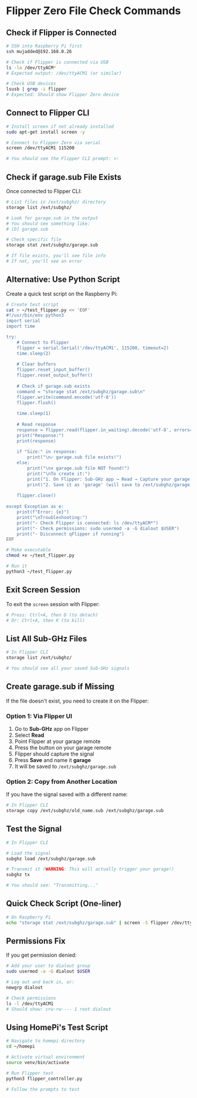 # Flipper Zero File Check Commands

## Check if Flipper is Connected

```bash
# SSH into Raspberry Pi first
ssh mujadded@192.168.0.26

# Check if Flipper is connected via USB
ls -la /dev/ttyACM*
# Expected output: /dev/ttyACM1 (or similar)

# Check USB devices
lsusb | grep -i flipper
# Expected: Should show Flipper Zero device
```

## Connect to Flipper CLI

```bash
# Install screen if not already installed
sudo apt-get install screen -y

# Connect to Flipper Zero via serial
screen /dev/ttyACM1 115200

# You should see the Flipper CLI prompt: >:
```

## Check if garage.sub File Exists

Once connected to Flipper CLI:

```bash
# List files in /ext/subghz/ directory
storage list /ext/subghz/

# Look for garage.sub in the output
# You should see something like:
# [D] garage.sub

# Check specific file
storage stat /ext/subghz/garage.sub

# If file exists, you'll see file info
# If not, you'll see an error
```

## Alternative: Use Python Script

Create a quick test script on the Raspberry Pi:

```bash
# Create test script
cat > ~/test_flipper.py << 'EOF'
#!/usr/bin/env python3
import serial
import time

try:
    # Connect to Flipper
    flipper = serial.Serial('/dev/ttyACM1', 115200, timeout=2)
    time.sleep(2)
    
    # Clear buffers
    flipper.reset_input_buffer()
    flipper.reset_output_buffer()
    
    # Check if garage.sub exists
    command = "storage stat /ext/subghz/garage.sub\n"
    flipper.write(command.encode('utf-8'))
    flipper.flush()
    
    time.sleep(1)
    
    # Read response
    response = flipper.read(flipper.in_waiting).decode('utf-8', errors='ignore')
    print("Response:")
    print(response)
    
    if "Size:" in response:
        print("\n✓ garage.sub file exists!")
    else:
        print("\n✗ garage.sub file NOT found!")
        print("\nTo create it:")
        print("1. On Flipper: Sub-GHz app → Read → Capture your garage signal")
        print("2. Save it as 'garage' (will save to /ext/subghz/garage.sub)")
    
    flipper.close()
    
except Exception as e:
    print(f"Error: {e}")
    print("\nTroubleshooting:")
    print("- Check Flipper is connected: ls /dev/ttyACM*")
    print("- Check permissions: sudo usermod -a -G dialout $USER")
    print("- Disconnect qFlipper if running")
EOF

# Make executable
chmod +x ~/test_flipper.py

# Run it
python3 ~/test_flipper.py
```

## Exit Screen Session

To exit the `screen` session with Flipper:

```bash
# Press: Ctrl+A, then D (to detach)
# Or: Ctrl+A, then K (to kill)
```

## List All Sub-GHz Files

```bash
# In Flipper CLI
storage list /ext/subghz/

# You should see all your saved Sub-GHz signals
```

## Create garage.sub if Missing

If the file doesn't exist, you need to create it on the Flipper:

### Option 1: Via Flipper UI
1. Go to **Sub-GHz** app on Flipper
2. Select **Read**
3. Point Flipper at your garage remote
4. Press the button on your garage remote
5. Flipper should capture the signal
6. Press **Save** and name it **garage**
7. It will be saved to `/ext/subghz/garage.sub`

### Option 2: Copy from Another Location
If you have the signal saved with a different name:

```bash
# In Flipper CLI
storage copy /ext/subghz/old_name.sub /ext/subghz/garage.sub
```

## Test the Signal

```bash
# In Flipper CLI

# Load the signal
subghz load /ext/subghz/garage.sub

# Transmit it (WARNING: This will actually trigger your garage!)
subghz tx

# You should see: "Transmitting..."
```

## Quick Check Script (One-liner)

```bash
# On Raspberry Pi
echo "storage stat /ext/subghz/garage.sub" | screen -S flipper /dev/ttyACM1 115200
```

## Permissions Fix

If you get permission denied:

```bash
# Add your user to dialout group
sudo usermod -a -G dialout $USER

# Log out and back in, or:
newgrp dialout

# Check permissions
ls -l /dev/ttyACM1
# Should show: crw-rw---- 1 root dialout
```

## Using HomePi's Test Script

```bash
# Navigate to homepi directory
cd ~/homepi

# Activate virtual environment
source venv/bin/activate

# Run Flipper test
python3 flipper_controller.py

# Follow the prompts to test
```

